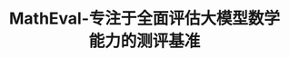 ---
title: MathEval-专注于全面评估大模型数学能力的测评基准
description: MathEval是一个专注于全面评估大模型数学能力的测评基准。共包含22个数学领域测评集和超过70K道数学题目，旨在全面评估大模型在包含算术，小初高竞赛和部分高等数学分支在内的各阶段、难度和数学子领域的解题能力表现，既可以作为现阶段大模型之间数学能力横向对比的一站式参考，也可以为后续如何进一步提高大模型数学能力指引方向。
---